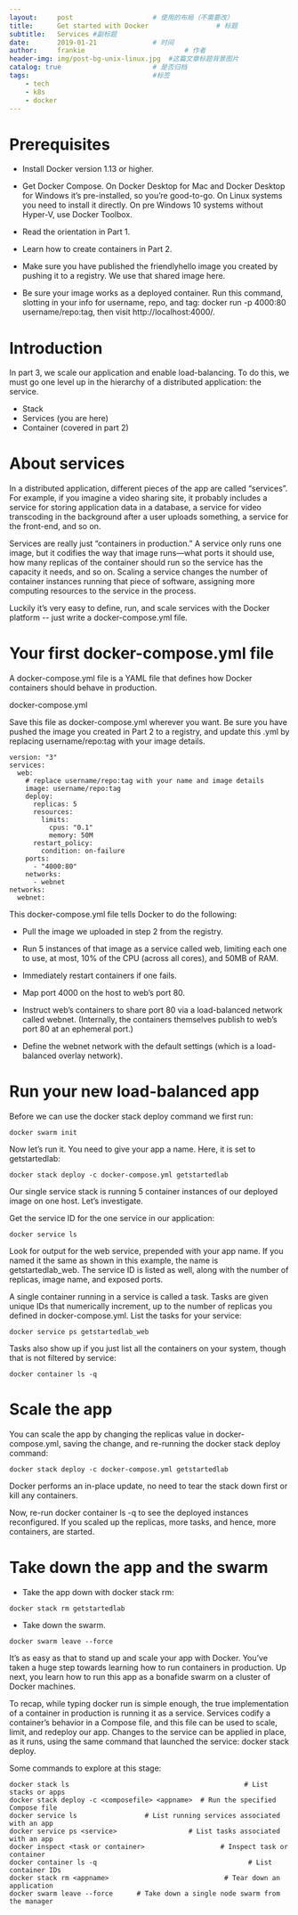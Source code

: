 ```yaml
---
layout:     post   				    # 使用的布局（不需要改）
title:      Get started with Docker 				# 标题
subtitle:   Services #副标题
date:       2019-01-21				# 时间
author:     frankie 						# 作者
header-img: img/post-bg-unix-linux.jpg 	#这篇文章标题背景图片
catalog: true 						# 是否归档
tags:								#标签
    - tech
    - k8s
    - docker
---
```


# Prerequisites
* Install Docker version 1.13 or higher.

* Get Docker Compose. On Docker Desktop for Mac and Docker Desktop for Windows it’s pre-installed, so you’re good-to-go. On Linux systems you need to install it directly. On pre Windows 10 systems without Hyper-V, use Docker Toolbox.

* Read the orientation in Part 1.

* Learn how to create containers in Part 2.

* Make sure you have published the friendlyhello image you created by pushing it to a registry. We use that shared image here.

* Be sure your image works as a deployed container. Run this command, slotting in your info for username, repo, and tag: docker run -p 4000:80 username/repo:tag, then visit http://localhost:4000/.


# Introduction
In part 3, we scale our application and enable load-balancing. To do this, we must go one level up in the hierarchy of a distributed application: the service.

* Stack
* Services (you are here)
* Container (covered in part 2)

# About services
In a distributed application, different pieces of the app are called “services”. For example, if you imagine a video sharing site, it probably includes a service for storing application data in a database, a service for video transcoding in the background after a user uploads something, a service for the front-end, and so on.

Services are really just “containers in production.” A service only runs one image, but it codifies the way that image runs—what ports it should use, how many replicas of the container should run so the service has the capacity it needs, and so on. Scaling a service changes the number of container instances running that piece of software, assigning more computing resources to the service in the process.

Luckily it’s very easy to define, run, and scale services with the Docker platform -- just write a docker-compose.yml file.

# Your first docker-compose.yml file

A docker-compose.yml file is a YAML file that defines how Docker containers should behave in production.

docker-compose.yml

Save this file as docker-compose.yml wherever you want. Be sure you have pushed the image you created in Part 2 to a registry, and update this .yml by replacing username/repo:tag with your image details.
```
version: "3"
services:
  web:
    # replace username/repo:tag with your name and image details
    image: username/repo:tag
    deploy:
      replicas: 5
      resources:
        limits:
          cpus: "0.1"
          memory: 50M
      restart_policy:
        condition: on-failure
    ports:
      - "4000:80"
    networks:
      - webnet
networks:
  webnet:
```

This docker-compose.yml file tells Docker to do the following:

* Pull the image we uploaded in step 2 from the registry.

* Run 5 instances of that image as a service called web, limiting each one to use, at most, 10% of the CPU (across all cores), and 50MB of RAM.

* Immediately restart containers if one fails.

* Map port 4000 on the host to web’s port 80.

* Instruct web’s containers to share port 80 via a load-balanced network called webnet. (Internally, the containers themselves publish to web’s port 80 at an ephemeral port.)

* Define the webnet network with the default settings (which is a load-balanced overlay network).

# Run your new load-balanced app
Before we can use the docker stack deploy command we first run:

```
docker swarm init
```

Now let’s run it. You need to give your app a name. Here, it is set to getstartedlab:

```
docker stack deploy -c docker-compose.yml getstartedlab
```

Our single service stack is running 5 container instances of our deployed image on one host. Let’s investigate.

Get the service ID for the one service in our application:

```
docker service ls
```

Look for output for the web service, prepended with your app name. If you named it the same as shown in this example, the name is getstartedlab_web. The service ID is listed as well, along with the number of replicas, image name, and exposed ports.

A single container running in a service is called a task. Tasks are given unique IDs that numerically increment, up to the number of replicas you defined in docker-compose.yml. List the tasks for your service:

```
docker service ps getstartedlab_web
```

Tasks also show up if you just list all the containers on your system, though that is not filtered by service:

```
docker container ls -q
```

# Scale the app
You can scale the app by changing the replicas value in docker-compose.yml, saving the change, and re-running the docker stack deploy command:

```
docker stack deploy -c docker-compose.yml getstartedlab
```

Docker performs an in-place update, no need to tear the stack down first or kill any containers.

Now, re-run docker container ls -q to see the deployed instances reconfigured. If you scaled up the replicas, more tasks, and hence, more containers, are started.

# Take down the app and the swarm
* Take the app down with docker stack rm:

```
docker stack rm getstartedlab
```

* Take down the swarm.

```
docker swarm leave --force
```

It’s as easy as that to stand up and scale your app with Docker. You’ve taken a huge step towards learning how to run containers in production. Up next, you learn how to run this app as a bonafide swarm on a cluster of Docker machines.


To recap, while typing docker run is simple enough, the true implementation of a container in production is running it as a service. Services codify a container’s behavior in a Compose file, and this file can be used to scale, limit, and redeploy our app. Changes to the service can be applied in place, as it runs, using the same command that launched the service: docker stack deploy.

Some commands to explore at this stage:

```
docker stack ls                                            # List stacks or apps
docker stack deploy -c <composefile> <appname>  # Run the specified Compose file
docker service ls                 # List running services associated with an app
docker service ps <service>                  # List tasks associated with an app
docker inspect <task or container>                   # Inspect task or container
docker container ls -q                                      # List container IDs
docker stack rm <appname>                             # Tear down an application
docker swarm leave --force      # Take down a single node swarm from the manager
```
